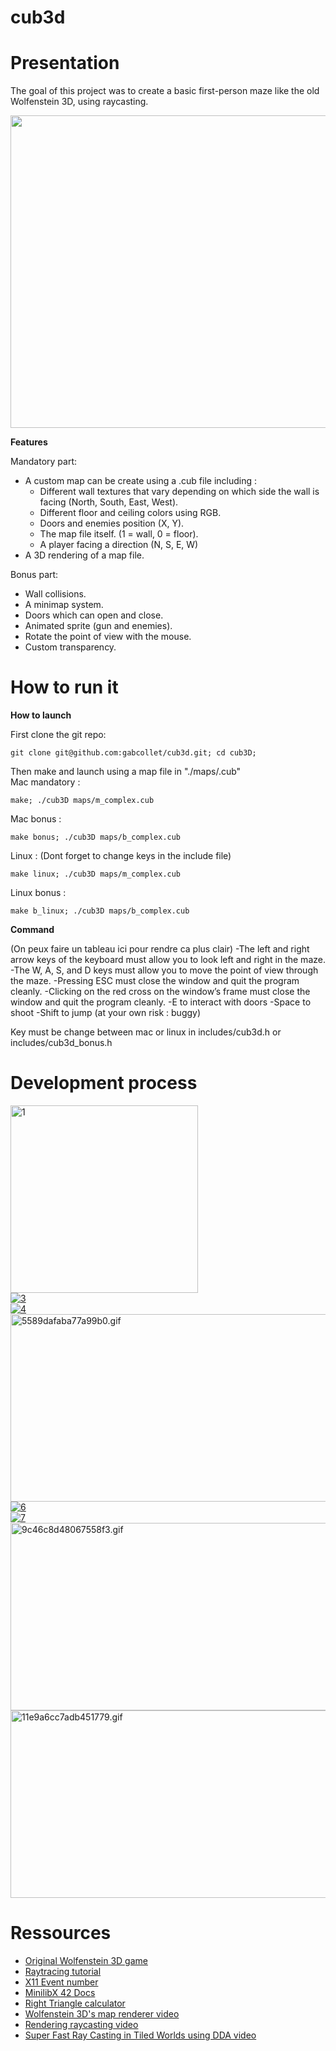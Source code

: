 # cub3d

# Presentation

The goal of this project was to create a basic first-person maze like the old Wolfenstein 3D, using raycasting.<br/>

<p align="center">
    <img img width="600" height="500" src="https://i.ibb.co/tq3Xcjs/screenshot.png">
</p>

**Features**<br/>

Mandatory part:
- A custom map can be create using a .cub file including :
  - Different wall textures that vary depending on which side the wall is facing (North, South, East, West).
  - Different floor and ceiling colors using RGB.
  - Doors and enemies position (X, Y).
  - The map file itself. (1 = wall, 0 = floor).
  - A player facing a direction (N, S, E, W)
- A 3D rendering of a map file.

Bonus part:
- Wall collisions.
- A minimap system.
- Doors which can open and close.
- Animated sprite (gun and enemies).
- Rotate the point of view with the mouse.
- Custom transparency.

# How to run it

**How to launch**

First clone the git repo:
```
git clone git@github.com:gabcollet/cub3d.git; cd cub3D;
```
Then make and launch using a map file in "./maps/<mapfile>.cub"<br/>
Mac mandatory :
```
make; ./cub3D maps/m_complex.cub
```
Mac bonus :
```
make bonus; ./cub3D maps/b_complex.cub
```
Linux : (Dont forget to change keys in the include file)
```
make linux; ./cub3D maps/m_complex.cub
```
Linux bonus :
```
make b_linux; ./cub3D maps/b_complex.cub
```

**Command**

(On peux faire un tableau ici pour rendre ca plus clair)
-The left and right arrow keys of the keyboard must allow you to look left and
right in the maze.
-The W, A, S, and D keys must allow you to move the point of view through
the maze.
-Pressing ESC must close the window and quit the program cleanly.
-Clicking on the red cross on the window’s frame must close the window and
quit the program cleanly.
-E to interact with doors
-Space to shoot
-Shift to jump (at your own risk : buggy)

Key must be change between mac or linux in includes/cub3d.h or includes/cub3d_bonus.h

# Development process


  
<a href="https://imgbb.com/"><img img width="300" height="300" src="https://i.ibb.co/fSqkSjS/1.png" alt="1" border="0"></a><br/>
<a href="https://ibb.co/vwW6qcL"><img src="https://i.ibb.co/HFyf4KG/3.png" alt="3" border="0"></a><br/>
<a href="https://ibb.co/pWRGfbc"><img src="https://i.ibb.co/9wVzbc6/4.png" alt="4" border="0"></a><br/>
<a href="https://gifyu.com/image/SzuFG"><img img width="640" height="300" src="https://s10.gifyu.com/images/5589dafaba77a99b0.gif" alt="5589dafaba77a99b0.gif" border="0" /></a><br/>
<a href="https://ibb.co/6wHQQ6S"><img src="https://i.ibb.co/qjN66b8/6.png" alt="6" border="0"></a><br/>
<a href="https://ibb.co/pdfQDFp"><img src="https://i.ibb.co/7KnQcmF/7.png" alt="7" border="0"></a><br/>
<a href="https://gifyu.com/image/SzuF1"><img width="640" height="300" src="https://s10.gifyu.com/images/9c46c8d48067558f3.gif" alt="9c46c8d48067558f3.gif" border="0" /></a><br/>
<a href="https://gifyu.com/image/SzuFO"><img width="640" height="300" src="https://s10.gifyu.com/images/11e9a6cc7adb451779.gif" alt="11e9a6cc7adb451779.gif" border="0" /></a><br/>

# Ressources

- <a href="http://users.atw.hu/wolf3d/">Original Wolfenstein 3D game</a> 
- <a href="https://lodev.org/cgtutor/raycasting.html">Raytracing tutorial</a>
- <a href="https://github.com/qst0/ft_libgfx">X11 Event number</a>
- <a href="https://harm-smits.github.io/42docs/libs/minilibx">MinilibX 42 Docs</a>
- <a href="https://www.calculat.org/fr/aire-perimetre/triangle-rectangle.html">Right Triangle calculator</a>
- <a href="https://www.youtube.com/watch?v=eOCQfxRQ2pY">Wolfenstein 3D's map renderer video</a>
- <a href="https://www.youtube.com/watch?v=vYgIKn7iDH8">Rendering raycasting video</a>
- <a href="https://www.youtube.com/watch?v=NbSee-XM7WA&t=1393s">Super Fast Ray Casting in Tiled Worlds using DDA video</a>
